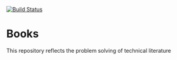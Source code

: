[![Build Status](https://travis-ci.com/Sir-Hedgehog/books.svg?branch=main)](https://travis-ci.org/Sir-Hedgehog/books)

# Books
This repository reflects the problem solving of technical literature
